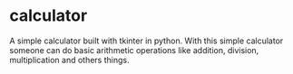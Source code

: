 # calculator
A simple calculator built with tkinter in python.
With this simple calculator someone can do basic arithmetic operations like addition, division, multiplication and others things.
